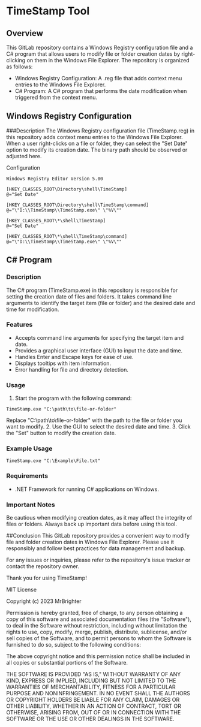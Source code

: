 # TimeStamp Tool

## Overview
This GitLab repository contains a Windows Registry configuration file and a C# program that allows users to modify file or folder creation dates by right-clicking on them in the Windows File Explorer. The repository is organized as follows:

- Windows Registry Configuration: A .reg file that adds context menu entries to the Windows File Explorer.
- C# Program: A C# program that performs the date modification when triggered from the context menu.

## Windows Registry Configuration

###Description
The Windows Registry configuration file (TimeStamp.reg) in this repository adds context menu entries to the Windows File Explorer. When a user right-clicks on a file or folder, they can select the "Set Date" option to modify its creation date.
The binary path should be observed or adjusted here.

Configuration
```
Windows Registry Editor Version 5.00

[HKEY_CLASSES_ROOT\Directory\shell\TimeStamp]
@="Set Date"

[HKEY_CLASSES_ROOT\Directory\shell\TimeStamp\command]
@="\"D:\\TimeStamp\\TimeStamp.exe\" \"%V\""

[HKEY_CLASSES_ROOT\*\shell\TimeStamp]
@="Set Date"

[HKEY_CLASSES_ROOT\*\shell\TimeStamp\command]
@="\"D:\\TimeStamp\\TimeStamp.exe\" \"%V\""
```


## C# Program

### Description
The C# program (TimeStamp.exe) in this repository is responsible for setting the creation date of files and folders. It takes command line arguments to identify the target item (file or folder) and the desired date and time for modification.

### Features
- Accepts command line arguments for specifying the target item and date.
- Provides a graphical user interface (GUI) to input the date and time.
- Handles Enter and Escape keys for ease of use.
- Displays tooltips with item information.
- Error handling for file and directory detection.

### Usage
1. Start the program with the following command:
```
TimeStamp.exe "C:\path\to\file-or-folder"
```
Replace "C:\path\to\file-or-folder" with the path to the file or folder you want to modify.
2. Use the GUI to select the desired date and time.
3. Click the "Set" button to modify the creation date.

### Example Usage
```
TimeStamp.exe "C:\Example\File.txt"
```

### Requirements
- .NET Framework for running C# applications on Windows.


### Important Notes
Be cautious when modifying creation dates, as it may affect the integrity of files or folders.
Always back up important data before using this tool.

##Conclusion
This GitLab repository provides a convenient way to modify file and folder creation dates in Windows File Explorer. Please use it responsibly and follow best practices for data management and backup.

For any issues or inquiries, please refer to the repository's issue tracker or contact the repository owner.

Thank you for using TimeStamp!

MIT License

Copyright (c) 2023 MrBrighter

Permission is hereby granted, free of charge, to any person obtaining a copy of this software and associated documentation files (the "Software"), to deal in the Software without restriction, including without limitation the rights to use, copy, modify, merge, publish, distribute, sublicense, and/or sell copies of the Software, and to permit persons to whom the Software is furnished to do so, subject to the following conditions:

The above copyright notice and this permission notice shall be included in all copies or substantial portions of the Software.

THE SOFTWARE IS PROVIDED "AS IS," WITHOUT WARRANTY OF ANY KIND, EXPRESS OR IMPLIED, INCLUDING BUT NOT LIMITED TO THE WARRANTIES OF MERCHANTABILITY, FITNESS FOR A PARTICULAR PURPOSE AND NONINFRINGEMENT. IN NO EVENT SHALL THE AUTHORS OR COPYRIGHT HOLDERS BE LIABLE FOR ANY CLAIM, DAMAGES OR OTHER LIABILITY, WHETHER IN AN ACTION OF CONTRACT, TORT OR OTHERWISE, ARISING FROM, OUT OF OR IN CONNECTION WITH THE SOFTWARE OR THE USE OR OTHER DEALINGS IN THE SOFTWARE.
